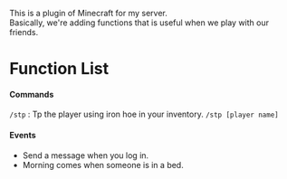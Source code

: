 This is a plugin of Minecraft for my server.<Br>
Basically, we're adding functions that is useful when we play with our friends.

# Function List
#### Commands
`/stp` : Tp the player using iron hoe in your inventory.
``/stp [player name]``

#### Events
 - Send a message when you log in.</LI>
 - Morning comes when someone is in a bed.</Li>
 

